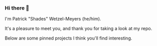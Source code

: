 ### Hi there 👋

I'm Patrick "Shades" Wetzel-Meyers (he/him).

It's a pleasure to meet you, and thank you for taking a look at my repo.

Below are some pinned projects I think you'll find interesting.

<!--
**Shades4355/Shades4355** is a ✨ _special_ ✨ repository because its `README.md` (this file) appears on your GitHub profile.

Here are some ideas to get you started:

- 🔭 I’m currently working on ...
- 🌱 I’m currently learning ...
- 👯 I’m looking to collaborate on ...
- 🤔 I’m looking for help with ...
- 💬 Ask me about ...
- 📫 How to reach me: ...
- 😄 Pronouns: ...
- ⚡ Fun fact: ...
-->
